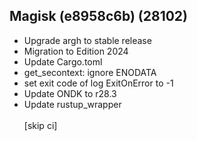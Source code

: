 ## Magisk (e8958c6b) (28102)
- Upgrade argh to stable release
- Migration to Edition 2024
- Update Cargo.toml
- get_secontext: ignore ENODATA
- set exit code of log ExitOnError to -1
- Update ONDK to r28.3
- Update rustup_wrapper<br><br>[skip ci]
